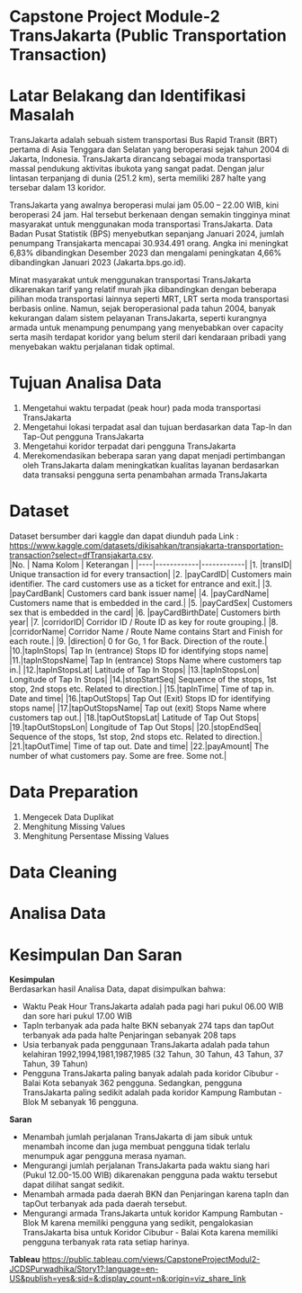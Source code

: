 # Capstone Project Module-2 TransJakarta (Public Transportation Transaction)

# **Latar Belakang dan Identifikasi Masalah**  
  
TransJakarta adalah sebuah sistem transportasi Bus Rapid Transit (BRT) pertama di Asia Tenggara dan Selatan yang beroperasi sejak tahun 2004 di Jakarta, Indonesia. TransJakarta dirancang sebagai moda transportasi massal pendukung aktivitas ibukota yang sangat padat. Dengan jalur lintasan terpanjang di dunia (251.2 km), serta memiliki 287 halte yang tersebar dalam 13 koridor.

TransJakarta yang awalnya beroperasi mulai jam 05.00 –  22.00 WIB, kini beroperasi 24 jam. Hal tersebut berkenaan dengan semakin tingginya minat masyarakat untuk menggunakan moda transportasi TransJakarta. Data Badan Pusat Statistik (BPS) menyebutkan sepanjang Januari 2024, jumlah penumpang Transjakarta mencapai 30.934.491 orang. Angka ini meningkat 6,83% dibandingkan Desember 2023 dan mengalami peningkatan 4,66% dibandingkan Januari 2023 (Jakarta.bps.go.id).

Minat masyarakat untuk menggunakan transportasi TransJakarta dikarenakan tarif yang relatif murah jika dibandingkan dengan beberapa pilihan moda transportasi lainnya seperti MRT, LRT serta moda transportasi berbasis online. Namun, sejak beroperasional pada tahun 2004, banyak kekurangan dalam sistem pelayanan TransJakarta, seperti kurangnya armada untuk menampung penumpang yang menyebabkan over capacity serta masih terdapat koridor yang belum steril dari kendaraan pribadi yang menyebakan waktu perjalanan tidak optimal.

# **Tujuan Analisa Data**  
1. Mengetahui waktu terpadat (peak hour) pada moda transportasi TransJakarta
2. Mengetahui lokasi terpadat asal dan tujuan berdasarkan data Tap-In dan Tap-Out pengguna TransJakarta
3. Mengetahui koridor terpadat dari pengguna TransJakarta
4. Merekomendasikan beberapa saran yang dapat menjadi pertimbangan oleh TransJakarta dalam meningkatkan kualitas layanan berdasarkan data transaksi pengguna serta penambahan armada TransJakarta

# **Dataset**

Dataset bersumber dari kaggle dan dapat diunduh pada Link : https://www.kaggle.com/datasets/dikisahkan/transjakarta-transportation-transaction?select=dfTransjakarta.csv.  
|No. | Nama Kolom | Keterangan |
|----|------------|------------|
|1.	|transID| Unique transaction id for every transaction|
|2.	|payCardID| Customers main identifier. The card customers use as a ticket for entrance and exit.|
|3.	|payCardBank| Customers card bank issuer name|
|4.	|payCardName| Customers name that is embedded in the card.|
|5.	|payCardSex| Customers sex that is embedded in the card|
|6.	|payCardBirthDate| Customers birth year|
|7.	|corridorID| Corridor ID / Route ID as key for route grouping.|
|8.	|corridorName| Corridor Name / Route Name contains Start and Finish for each route.|
|9.	|direction| 0 for Go, 1 for Back. Direction of the route.|
|10.|tapInStops| Tap In (entrance) Stops ID for identifying stops name|
|11.|tapInStopsName| Tap In (entrance) Stops Name where customers tap in.|
|12.|tapInStopsLat| Latitude of Tap In Stops|
|13.|tapInStopsLon| Longitude of Tap In Stops|
|14.|stopStartSeq| Sequence of the stops, 1st stop, 2nd stops etc. Related to direction.|
|15.|tapInTime| Time of tap in. Date and time|
|16.|tapOutStops| Tap Out (Exit) Stops ID for identifying stops name|
|17.|tapOutStopsName| Tap out (exit) Stops Name where customers tap out.|
|18.|tapOutStopsLat| Latitude of Tap Out Stops|
|19.|tapOutStopsLon| Longitude of Tap Out Stops|
|20.|stopEndSeq| Sequence of the stops, 1st stop, 2nd stops etc. Related to direction.|
|21.|tapOutTime| Time of tap out. Date and time|
|22.|payAmount| The number of what customers pay. Some are free. Some not.|

# **Data Preparation**

1. Mengecek Data Duplikat
2. Menghitung Missing  Values
3. Menghitung Persentase Missing Values

# **Data Cleaning**

# **Analisa Data**

# **Kesimpulan Dan Saran**

**Kesimpulan**  
Berdasarkan hasil Analisa Data, dapat disimpulkan bahwa:
* Waktu Peak Hour TransJakarta adalah pada pagi hari pukul 06.00 WIB dan sore hari pukul 17.00 WIB 
* TapIn terbanyak ada pada halte BKN sebanyak 274 taps dan tapOut terbanyak ada pada halte Penjaringan sebanyak 208 taps
* Usia terbanyak pada penggunaan TransJakarta adalah pada tahun kelahiran 1992,1994,1981,1987,1985 (32 Tahun, 30 Tahun, 43 Tahun, 37 Tahun, 39 Tahun)
* Pengguna TransJakarta paling banyak adalah pada koridor Cibubur - Balai Kota sebanyak 362 pengguna. Sedangkan, pengguna TransJakarta paling sedikit adalah pada koridor Kampung Rambutan - Blok M sebanyak 16 pengguna.

**Saran**

* Menambah jumlah perjalanan TransJakarta di jam sibuk untuk menambah income dan juga membuat pengguna tidak terlalu menumpuk agar pengguna merasa nyaman.
* Mengurangi jumlah perjalanan TransJakarta pada waktu siang hari (Pukul 12.00-15.00 WIB) dikarenakan pengguna pada waktu tersebut dapat dilihat sangat sedikit.
* Menambah armada pada daerah BKN dan Penjaringan karena tapIn dan tapOut terbanyak ada pada daerah tersebut.
* Mengurangi armada TransJakarta untuk koridor Kampung Rambutan - Blok M karena memiliki pengguna yang sedikit, pengalokasian TransJakarta bisa untuk Koridor Cibubur - Balai Kota karena memiliki pengguna terbanyak rata rata setiap harinya.

**Tableau**
https://public.tableau.com/views/CapstoneProjectModul2-JCDSPurwadhika/Story1?:language=en-US&publish=yes&:sid=&:display_count=n&:origin=viz_share_link





